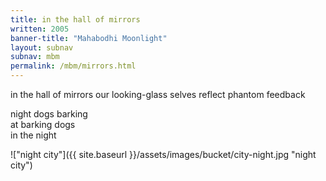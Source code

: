 ```yaml
---
title: in the hall of mirrors
written: 2005
banner-title: "Mahabodhi Moonlight" 
layout: subnav
subnav: mbm
permalink: /mbm/mirrors.html
---
```


<div class="poem">
in the hall of mirrors  
our looking-glass selves  
reflect phantom feedback  
 
night dogs barking  
at barking dogs  
in the night
</div>

!["night city"]({{ site.baseurl }}/assets/images/bucket/city-night.jpg "night city")
